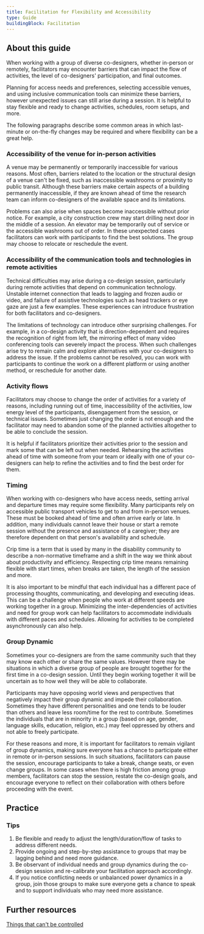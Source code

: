 ```yaml
---
title: Facilitation for Flexibility and Accessibility
type: Guide
buildingBlock: Facilitation
---
```

## About this guide

When working with a group of diverse co-designers, whether in-person or remotely, facilitators may encounter barriers that can impact the flow of activities, the level of co-designers' participation, and final outcomes.

Planning for access needs and preferences, selecting accessible venues, and using inclusive communication tools can minimize these barriers, however unexpected issues can still arise during a session. It is helpful to stay flexible and ready to change activities, schedules, room setups, and more.

The following paragraphs describe some common areas in which last-minute or on-the-fly changes may be required and where flexibility can be a great help.

### Accessibility of the venue for in-person activities

A venue may be permanently or temporarily inaccessible for various reasons. Most often, barriers related to the location or the structural design of a venue can't be fixed, such as inaccessible washrooms or proximity to public transit. Although these barriers make certain aspects of a building permanently inaccessible, if they are known ahead of time the research team can inform co-designers of the available space and its limitations.

Problems can also arise when spaces become inaccessible without prior notice. For example, a city construction crew may start drilling next door in the middle of a session. An elevator may be temporarily out of service or the accessible washrooms out of order. In these unexpected cases facilitators can work with participants to find the best solutions. The group may choose to relocate or reschedule the event.

### Accessibility of the communication tools and technologies in remote activities

Technical difficulties may arise during a co-design session, particularly during remote activities that depend on communication technology. Unstable internet connection that leads to lagging and frozen audio or video, and failure of assistive technologies such as head trackers or eye gaze are just a few examples. These experiences can introduce frustration for both facilitators and co-designers.

The limitations of technology can introduce other surprising challenges. For example, in a co-design activity that is direction-dependent and requires the recognition of right from left, the mirroring effect of many video conferencing tools can severely impact the process. When such challenges arise try to remain calm and explore alternatives with your co-designers to address the issue. If the problems cannot be resolved, you can work with participants to continue the work on a different platform or using another method, or reschedule for another date.

### Activity flows

Facilitators may choose to change the order of activities for a variety of reasons, including running out of time, inaccessibility of the activities, low energy level of the participants, disengagement from the session, or technical issues. Sometimes just changing the order is not enough and the facilitator may need to abandon some of the planned activities altogether to be able to conclude the session.

It is helpful if facilitators prioritize their activities prior to the session and mark some that can be left out when needed. Rehearsing the activities ahead of time with someone from your team or ideally with one of your co-designers can help to refine the activities and to find the best order for them.

### Timing

When working with co-designers who have access needs, setting arrival and departure times may require some flexibility. Many participants rely on accessible public transport vehicles to get to and from in-person venues. These must be booked ahead of time and often arrive early or late. In addition, many individuals cannot leave their house or start a remote session without the presence and assistance of a caregiver; they are therefore dependent on that person's availability and schedule.

Crip time is a term that is used by many in the disability community to describe a non-normative timeframe and a shift in the way we think about about productivity and efficiency. Respecting crip time means remaining flexible with start times, when breaks are taken, the length of the session and more.

It is also important to be mindful that each individual has a different pace of processing thoughts, communicating, and developing and executing ideas. This can be a challenge when people who work at different speeds are working together in a group. Minimizing the inter-dependencies of activities and need for group work can help facilitators to accommodate individuals with different paces and schedules. Allowing for activities to be completed asynchronously can also help.

### Group Dynamic

Sometimes your co-designers are from the same community such that they may know each other or share the same values. However there may be situations in which a diverse group of people are brought together for the first time in a co-design session. Until they begin working together it will be uncertain as to how well they will be able to collaborate.

Participants may have opposing world views and perspectives that negatively impact their group dynamic and impede their collaboration. Sometimes they have different personalities and one tends to be louder than others and leave less room/time for the rest to contribute. Sometimes the individuals that are in minority in a group (based on age, gender, language skills, education, religion, etc.) may feel oppressed by others and not able to freely participate.

For these reasons and more, it is important for facilitators to remain vigilant of group dynamics, making sure everyone has a chance to participate either in remote or in-person sessions. In such situations, facilitators can pause the session, encourage participants to take a break, change seats, or even change groups. In some cases when there is high friction among group members, facilitators can stop the session, restate the co-design goals, and encourage everyone to reflect on their collaboration with others before proceeding with the event.

## Practice

### Tips

1. Be flexible and ready to adjust the length/duration/flow of tasks to address different needs.
2. Provide ongoing and step-by-step assistance to groups that may be lagging behind and need more guidance.
3. Be observant of individual needs and group dynamics during the co-design session and re-calibrate your facilitation approach accordingly.
4. If you notice conflicting needs or unbalanced power dynamics in a group, join those groups to make sure everyone gets a chance to speak and to support individuals who may need more assistance.

## Further resources

[Things that can't be controlled](https://cities.inclusivedesign.ca/resources/things-that-can-t-be-controlled/)